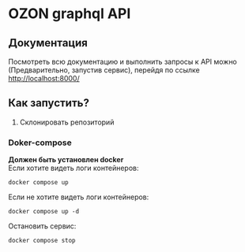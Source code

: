 # OZON graphql API
## Документация
Посмотреть всю документацию и выполнить запросы к API можно (Предварительно, запустив сервис), перейдя по ссылке [http://localhost:8000/](http://localhost:8000/)
## Как запустить?
1. Склонировать репозиторий
### Doker-compose
<b>Должен быть установлен docker</b><br>
Если хотите видеть логи контейнеров:
```shell
docker compose up
```
Если не хотите видеть логи контейнеров:
```shell
docker compose up -d
```
Остановить сервис:
```shell
docker compose stop
```

